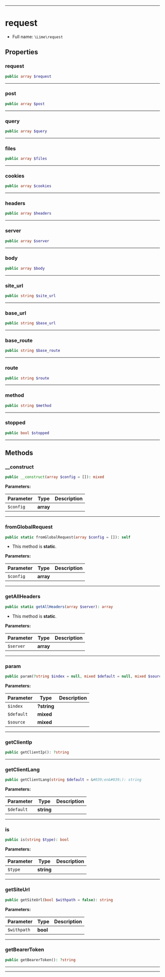 ***

# request





* Full name: `\Lime\request`



## Properties


### request



```php
public array $request
```






***

### post



```php
public array $post
```






***

### query



```php
public array $query
```






***

### files



```php
public array $files
```






***

### cookies



```php
public array $cookies
```






***

### headers



```php
public array $headers
```






***

### server



```php
public array $server
```






***

### body



```php
public array $body
```






***

### site_url



```php
public string $site_url
```






***

### base_url



```php
public string $base_url
```






***

### base_route



```php
public string $base_route
```






***

### route



```php
public string $route
```






***

### method



```php
public string $method
```






***

### stopped



```php
public bool $stopped
```






***

## Methods


### __construct



```php
public __construct(array $config = []): mixed
```








**Parameters:**

| Parameter | Type | Description |
|-----------|------|-------------|
| `$config` | **array** |  |




***

### fromGlobalRequest



```php
public static fromGlobalRequest(array $config = []): self
```



* This method is **static**.




**Parameters:**

| Parameter | Type | Description |
|-----------|------|-------------|
| `$config` | **array** |  |




***

### getAllHeaders



```php
public static getAllHeaders(array $server): array
```



* This method is **static**.




**Parameters:**

| Parameter | Type | Description |
|-----------|------|-------------|
| `$server` | **array** |  |




***

### param



```php
public param(?string $index = null, mixed $default = null, mixed $source = null): mixed
```








**Parameters:**

| Parameter | Type | Description |
|-----------|------|-------------|
| `$index` | **?string** |  |
| `$default` | **mixed** |  |
| `$source` | **mixed** |  |




***

### getClientIp



```php
public getClientIp(): ?string
```











***

### getClientLang



```php
public getClientLang(string $default = &#039;en&#039;): string
```








**Parameters:**

| Parameter | Type | Description |
|-----------|------|-------------|
| `$default` | **string** |  |




***

### is



```php
public is(string $type): bool
```








**Parameters:**

| Parameter | Type | Description |
|-----------|------|-------------|
| `$type` | **string** |  |




***

### getSiteUrl



```php
public getSiteUrl(bool $withpath = false): string
```








**Parameters:**

| Parameter | Type | Description |
|-----------|------|-------------|
| `$withpath` | **bool** |  |




***

### getBearerToken



```php
public getBearerToken(): ?string
```











***


***

